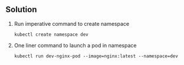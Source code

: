 ## Solution

1. Run imperative command to create namespace

    `kubectl create namespace dev`

2. One liner command to launch a pod in namespace

    `kubectl run dev-nginx-pod --image=nginx:latest --namespace=dev`

